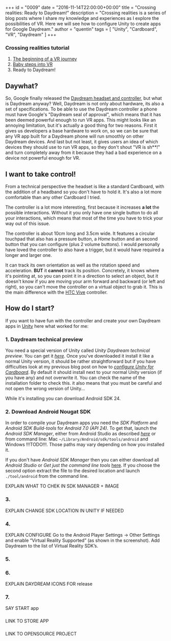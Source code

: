 +++
id = "0009"
date = "2016-11-14T22:00:00+00:00"
title = "Crossing realities: Ready to Daydream!"
description = "Crossing realities is a series of blog posts where I share my knowledge and experiences as I explore the possibilities of VR. Here we will see how to configure Unity to create apps for Google Daydream."
author = "quentin"
tags = [ "Unity", "Cardboard", "VR", "Daydream" ]
+++

### Crossing realities tutorial
1. [The beginning of a VR journey](/blog/crossing-realities-the-beginning-of-a-VR-journey/)
2. [Baby steps into VR](/blog/crossing-realities-baby-steps-into-VR/)
3. Ready to Daydream!

## Daywhat?
So, Google finally released the [Daydream headset and controller](https://vr.google.com/intl/en_uk/daydream/headset/ "Daydream"), but what is Daydream anyway? Well, Daydream is not only about hardware, its also a set of specifications. To be able to use the Daydream controller a phone must have Google's "Daydream seal of approval", which means that it has been deemed powerful enough to run VR apps. This might looks like an annoying limitation, but it's actually a good thing for two reasons. First it gives us developers a base hardware to work on, so we can be sure that any VR app built for a Daydream phone will run smoothly on other Daydream devices. And last but not least, it gives users an idea of which devices they should use to run VR apps, so they don't shout "VR is sh**!" and turn completely away from it because they had a bad experience on a device not powerful enough for VR.


## I want to take control!
From a technical perspective the headset is like a standard Cardboard, with the addition of a headband so you don't have to hold it. It's also a lot more comfortable than any other Cardboard I tried.

The controller is a lot more interesting, first because it increases **a lot** the possible interactions. Without it you only have one single button to do all your interactions, which means that most of the time you have to trick your way out of this issue.

The controller is about 10cm long and 3.5cm wide. It features a circular touchpad that also has a pressure button, a *Home* button and an second button that you can configure (plus 2 volume buttons). I would personally have loved the controller to also have a trigger, but it would have required a longer and larger one.

 It can track its own orientation as well as the rotation speed and acceleration. **BUT** it **cannot** track its position. Concretely, it knows where it's pointing at, so you can point it in a direction to select an object, but it doesn't know if you are moving your arm forward and backward (or left and right), so you can't move the controller on a virtual object to grab it. This is the main difference with the [HTC Vive](https://www.vive.com/uk/product/ "HTC Vive") controller.


## How do I start?

If you want to have fun with the controller and create your own Daydream apps in [Unity](https://unity3d.com/ "Unity") here what worked for me:

### 1. Daydream technical preview
You need a special version of Unity called *Unity Daydream technical preview*. You can get it [*here*](https://unity3d.com/partners/google/daydream "Daydream technical preview"). Once you've downloaded it install it like a normal Unity version, it should be rather straightforward but if you have difficulties look at my previous blog post on how to [*configure Unity for Cardboard*](/blog/crossing-realities-the-beginning-of-a-VR-journey/ "The beginning of a VR journey"). By default it should install next to your normal Unity version (if you have any) and not overwrite it. You can check the name of the installation folder to check this. it also means that you must be careful and not open the wrong version of Unity...

While it's installing you can download Android SDK 24.

### 2. Download Android Nougat SDK
In order to compile your Daydream apps you need the *SDK Platform* and *Android SDK Build-tools* for *Android 7.0 (API 24)*. To get that, launch the *Android SDK Manager*, either from Android Studio as described [*here*](https://developer.android.com/studio/intro/update.html#sdk-manager "Android SDK Manager") or from command line: Mac `~/Library/Android/sdk/tools/android` and Windows !!!TODO!!!. Those paths may vary depending on how you installed it.

If you don't have *Android SDK Manager* then you can either download all *Android Studio* or *Get just the command line tools* [here](https://developer.android.com/studio/index.html#downloads "Android Studio"). If you choose the second option extract the file to the desired location and launch `./tool/android` from the command line.

EXPLAIN WHAT TO CHEK IN SDK MANAGER + IMAGE

### 3.
EXPLAIN CHANGE SDK LOCATION IN UNITY IF NEEDED

### 4.
EXPLAIN CONFIGURE
Go to the Android Player Settings -> Other Settings and enable “Virtual Reality Supported” (as shown in the screenshot). Add Daydream to the list of Virtual Reality SDK’s.

### 5.

### 6.
EXPLAIN DAYDREAM ICONS FOR release

### 7.
SAY START app

###
LINK TO STORE APP

 ###
LINK TO OPENSOURCE PROJECT
